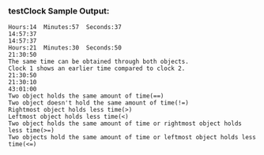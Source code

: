 ### testClock Sample Output: <br>

`Hours:14  Minutes:57  Seconds:37` <br>
`14:57:37` <br>
`14:57:37` <br>
`Hours:21  Minutes:30  Seconds:50` <br>
`21:30:50` <br>
`The same time can be obtained through both objects.` <br>
`Clock 1 shows an earlier time compared to clock 2.` <br>
`21:30:50` <br>
`21:30:10` <br>
`43:01:00` <br>
`Two object holds the same amount of time(==)` <br>
`Two object doesn't hold the same amount of time(!=)` <br>
`Rightmost object holds less time(>)` <br>
`Leftmost object holds less time(<)` <br>
`Two object holds the same amount of time or rightmost object holds less time(>=)` <br>
`Two objects hold the same amount of time or leftmost object holds less time(<=)` <br>
